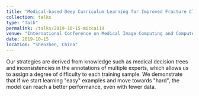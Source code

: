```yaml
---
title: "Medical-based Deep Curriculum Learning for Improved Fracture Classification"
collection: talks
type: "Talk"
permalink: /talks/2019-10-15-miccai19
venue: "International Conference on Medical Image Computing and Computer Assisted Interventions – MICCAI"
date: 2019-10-15
location: "Shenzhen, China"
---
```


Our strategies are derived from knowledge such as medical decision trees and inconsistencies in the annotations of multiple experts, which allows us to assign a degree of difficulty to each training sample. We demonstrate that if we start learning "easy" examples and move towards "hard", the model can reach a better performance, even with fewer data.